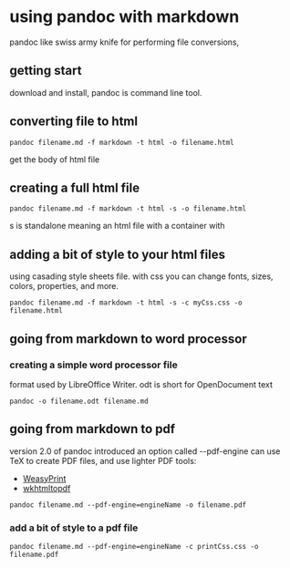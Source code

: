 # using pandoc with markdown

pandoc like swiss army knife for performing file conversions,

## getting start

download and install, pandoc is command line tool.

## converting file to html

```
pandoc filename.md -f markdown -t html -o filename.html
```

get the body of html file

## creating a full html file

```
pandoc filename.md -f markdown -t html -s -o filename.html
```

s is standalone meaning an html file with a container with

## adding a bit of style to your html files

using casading style sheets file. with css you can change fonts, sizes, colors, properties, and more.

```
pandoc filename.md -f markdown -t html -s -c myCss.css -o filename.html
```

## going from markdown to word processor

### creating a simple word processor file

format used by LibreOffice Writer. odt is short for OpenDocument text

```
pandoc -o filename.odt filename.md
```

## going from markdown to pdf

version 2.0 of pandoc introduced an option called --pdf-engine
can use TeX to create PDF files, and use lighter PDF tools:

- [WeasyPrint](https://weasyprint.org/)
- [wkhtmltopdf](https://wkhtmltopdf.org/)

```
pandoc filename.md --pdf-engine=engineName -o filename.pdf
```

### add a bit of style to a pdf file

```
pandoc filename.md --pdf-engine=engineName -c printCss.css -o filename.pdf
```
